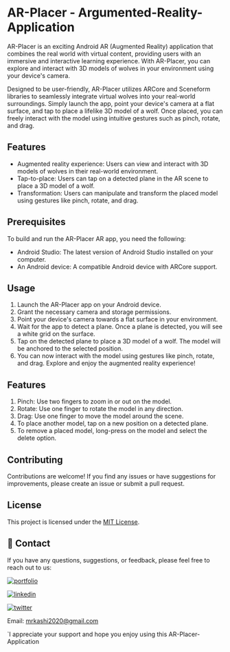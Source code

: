 # AR-Placer - Argumented-Reality-Application

AR-Placer is an exciting Android AR (Augmented Reality) application that combines the real world with virtual content, providing users with an immersive and interactive learning experience. With AR-Placer, you can explore and interact with 3D models of wolves in your environment using your device's camera.

Designed to be user-friendly, AR-Placer utilizes ARCore and Sceneform libraries to seamlessly integrate virtual wolves into your real-world surroundings. Simply launch the app, point your device's camera at a flat surface, and tap to place a lifelike 3D model of a wolf. Once placed, you can freely interact with the model using intuitive gestures such as pinch, rotate, and drag.

## Features

- Augmented reality experience: Users can view and interact with 3D models of wolves in their real-world environment.
- Tap-to-place: Users can tap on a detected plane in the AR scene to place a 3D model of a wolf.
- Transformation: Users can manipulate and transform the placed model using gestures like pinch, rotate, and drag.


## Prerequisites

To build and run the AR-Placer AR app, you need the following:

- Android Studio: The latest version of Android Studio installed on your computer.
- An Android device: A compatible Android device with ARCore support.

## Usage

1. Launch the AR-Placer app on your Android device.
2. Grant the necessary camera and storage permissions.
3. Point your device's camera towards a flat surface in your environment.
4. Wait for the app to detect a plane. Once a plane is detected, you will see a white grid on the surface.
5. Tap on the detected plane to place a 3D model of a wolf. The model will be anchored to the selected position.
6. You can now interact with the model using gestures like pinch, rotate, and drag. Explore and enjoy the augmented reality experience!

## Features

1. Pinch: Use two fingers to zoom in or out on the model.
2. Rotate: Use one finger to rotate the model in any direction.
3. Drag: Use one finger to move the model around the scene.
4. To place another model, tap on a new position on a detected plane.
5. To remove a placed model, long-press on the model and select the delete option.

## Contributing

Contributions are welcome! If you find any issues or have suggestions for improvements, please create an issue or submit a pull request.

## License

This project is licensed under the [MIT License](LICENSE).

## 🔗 Contact
If you have any questions, suggestions, or feedback, please feel free to reach out to us:

[![portfolio](https://img.shields.io/badge/my_portfolio-000?style=for-the-badge&logo=ko-fi&logoColor=white)](https://dribbble.com/Kashif420)

[![linkedin](https://img.shields.io/badge/linkedin-0A66C2?style=for-the-badge&logo=linkedin&logoColor=white)](https://www.linkedin.com/in/mr-kashif-442146214/)

[![twitter](https://img.shields.io/badge/twitter-1DA1F2?style=for-the-badge&logo=twitter&logoColor=white)](https://twitter.com/KaxhifKhan)

Email: mrkashi2020@gmail.com

`I appreciate your support and hope you enjoy using this AR-Placer-Application
